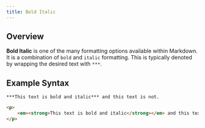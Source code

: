 ```yaml
---
title: Bold Italic
---
```


## Overview

**Bold Italic** is one of the many formatting options available within Markdown. It is a combination of `bold` and `italic` formatting. This is typically denoted by wrapping the desired text with `***`.

## Example Syntax

```text
***This text is bold and italic*** and this text is not.
```

```html
<p>
    <em><strong>This text is bold and italic</strong></em> and this text is not.
</p>
```
